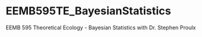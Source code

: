 # EEMB595TE_BayesianStatistics
EEMB 595 Theoretical Ecology - Bayesian Statistics with Dr. Stephen Proulx
